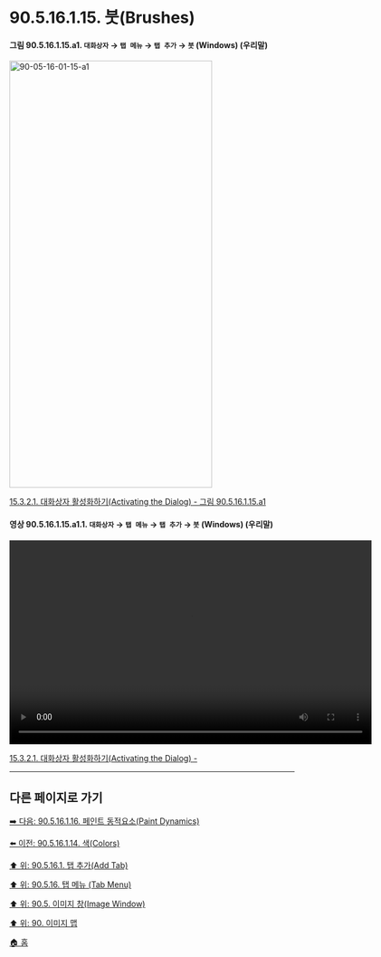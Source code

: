 # 90.5.16.1.15. 붓(Brushes)

<a id="90-05-16-01-15-a1"></a>

#### 그림 90.5.16.1.15.a1. `대화상자` → `탭 메뉴` → `탭 추가` → `붓` (Windows) (우리말)
<img width="358" height="754" alt="90-05-16-01-15-a1" src="https://github.com/user-attachments/assets/c05a712e-2e25-402c-8d16-62900a1bcb81" />

[15.3.2.1. 대화상자 활성화하기(Activating the Dialog) - 그림 90.5.16.1.15.a1](./15-03-02-01-activating_the_dialog.md#90-05-16-01-15-a1)

<a id="90-05-16-01-15-a1-01"></a>

#### 영상 90.5.16.1.15.a1.1. `대화상자` → `탭 메뉴` → `탭 추가` → `붓` (Windows) (우리말)
<video controls="controls" width="640" height="360" src="https://github.com/user-attachments/assets/a113aa72-54e2-494c-a46d-165cf49bb0dc"></video>

[15.3.2.1. 대화상자 활성화하기(Activating the Dialog) - ](./15-03-02-01-activating_the_dialog.md#)

***

## 다른 페이지로 가기

[➡️ 다음: 90.5.16.1.16. 페인트 동적요소(Paint Dynamics)](./90-05-16-01-16-paint_dynamics.md)

[⬅️ 이전: 90.5.16.1.14. 색(Colors)](./90-05-16-01-14-colors.md)

[⬆️ 위: 90.5.16.1. 탭 추가(Add Tab)](./90-05-16-01-00-add_tab.md)

[⬆️ 위: 90.5.16. 탭 메뉴 (Tab Menu)](./90-05-16-00-tab_menu.md)

[⬆️ 위: 90.5. 이미지 창(Image Window)](./90-05-00-image_window.md)

[⬆️ 위: 90. 이미지 맵](./90-00-image-map.md)

[🏠 홈](./00-home.md)